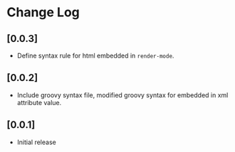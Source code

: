 # Change Log


## [0.0.3]

- Define syntax rule for html embedded in `render-mode`.
## [0.0.2]

- Include groovy syntax file, modified groovy syntax for embedded in xml attribute value.
## [0.0.1]

- Initial release